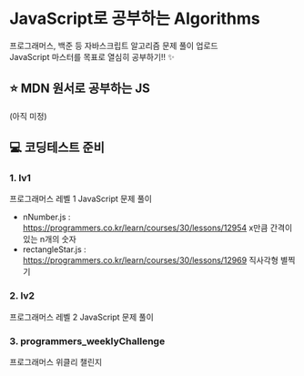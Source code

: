 # JavaScript로 공부하는 Algorithms

프로그래머스, 백준 등 자바스크립트 알고리즘 문제 풀이 업로드  
JavaScript 마스터를 목표로 열심히 공부하기!! :sparkles:

## :star: MDN 원서로 공부하는 JS

(아직 미정)

## :computer: 코딩테스트 준비

### 1. lv1

프로그래머스 레벨 1 JavaScript 문제 풀이

- nNumber.js : https://programmers.co.kr/learn/courses/30/lessons/12954 x만큼 간격이 있는 n개의 숫자
- rectangleStar.js : https://programmers.co.kr/learn/courses/30/lessons/12969 직사각형 별찍기

### 2. lv2

프로그래머스 레벨 2 JavaScript 문제 풀이

### 3. programmers_weeklyChallenge

프로그래머스 위클리 챌린지
